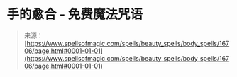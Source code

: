 <!--yml

category: 未分类

date: 2024-06-12 18:57:20

-->

# 手的愈合 - 免费魔法咒语

> 来源：[https://www.spellsofmagic.com/spells/beauty_spells/body_spells/16706/page.html#0001-01-01](https://www.spellsofmagic.com/spells/beauty_spells/body_spells/16706/page.html#0001-01-01)
